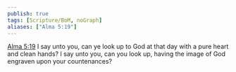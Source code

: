 ```yaml
---
publish: true
tags: [Scripture/BoM, noGraph]
aliases: ["Alma 5:19"]
---
```

[Alma 5:19](https://churchofjesuschrist.org/study/scriptures/bofm/alma/5?lang=eng&id=p19#p19) I say unto you, can ye look up to God at that day with a pure heart and clean hands? I say unto you, can you look up, having the image of God engraven upon your countenances?
